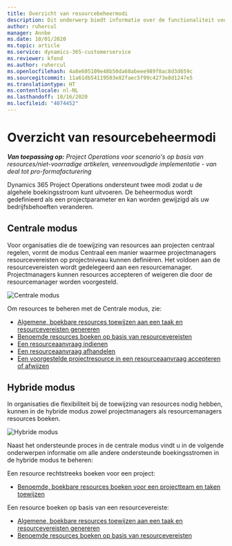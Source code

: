 ```yaml
---
title: Overzicht van resourcebeheermodi
description: Dit onderwerp biedt informatie over de functionaliteit voor resourcebeheer in Dynamics 365 Project Operations.
author: ruhercul
manager: Annbe
ms.date: 10/01/2020
ms.topic: article
ms.service: dynamics-365-customerservice
ms.reviewer: kfend
ms.author: ruhercul
ms.openlocfilehash: 4a8e605109e48b50da68abeee989f8ac8d3d659c
ms.sourcegitcommit: 11a61db54119503e82faec5f99c4273e8d1247e5
ms.translationtype: HT
ms.contentlocale: nl-NL
ms.lasthandoff: 10/16/2020
ms.locfileid: "4074452"
---
```

# <a name="resource-management-modes-overview"></a>Overzicht van resourcebeheermodi

_**Van toepassing op:** Project Operations voor scenario's op basis van resources/niet-voorradige artikelen, vereenvoudigde implementatie - van deal tot pro-formafacturering_


Dynamics 365 Project Operations ondersteunt twee modi zodat u de algehele boekingsstroom kunt uitvoeren. De beheermodus wordt gedefinieerd als een projectparameter en kan worden gewijzigd als uw bedrijfsbehoeften veranderen.    

## <a name="central-mode"></a>Centrale modus
Voor organisaties die de toewijzing van resources aan projecten centraal regelen, vormt de modus Centraal een manier waarmee projectmanagers resourcevereisten op projectniveau kunnen definiëren. Het voldoen aan de resourcevereisten wordt gedelegeerd aan een resourcemanager. Projectmanagers kunnen resources accepteren of weigeren die door de resourcemanager worden voorgesteld.

![Centrale modus](./media/resource-management-central.png)

Om resources te beheren met de Centrale modus, zie:

- [Algemene, boekbare resources toewijzen aan een taak en resourcevereisten genereren](https://docs.microsoft.com/dynamics365/project-service/assign-generic-bookable-resource)
- [Benoemde resources boeken op basis van resourcevereisten](https://docs.microsoft.com/dynamics365/project-service/book-named-resource)
- [Een resourceaanvraag indienen](https://docs.microsoft.com/dynamics365/project-service/submit-resource-request)
- [Een resourceaanvraag afhandelen](https://docs.microsoft.com/dynamics365/project-service/resource-management-fulfill-requests)
- [Een voorgestelde projectresource in een resourceaanvraag accepteren of afwijzen](https://docs.microsoft.com/dynamics365/project-service/accept-reject-proposed-resource)

## <a name="hybrid-mode"></a>Hybride modus
In organisaties die flexibiliteit bij de toewijzing van resources nodig hebben, kunnen in de hybride modus zowel projectmanagers als resourcemanagers resources boeken.

![Hybride modus](./media/resource-management-hybrid.png)

Naast het ondersteunde proces in de centrale modus vindt u in de volgende onderwerpen informatie om alle andere ondersteunde boekingsstromen in de hybride modus te beheren:

Een resource rechtstreeks boeken voor een project:
- [Benoemde, boekbare resources boeken voor een projectteam en taken toewijzen](https://docs.microsoft.com/dynamics365/project-service/assign-named-bookable-resource)

Een resource boeken op basis van een resourcevereiste:
- [Algemene, boekbare resources toewijzen aan een taak en resourcevereisten genereren](https://docs.microsoft.com/dynamics365/project-service/assign-generic-bookable-resource)
- [Benoemde resources boeken op basis van resourcevereisten](https://docs.microsoft.com/dynamics365/project-service/book-named-resource)
